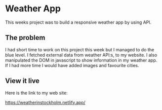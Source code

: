 # Weather App

This weeks project was to build a responsive weather app by using API.

## The problem

I had short time to work on this project this week but I managed to do the blue level. I fetched external data from weather API:s, to my website. I also manipulated the DOM in javascript to show information in my weather app. If I had more time I would have added images and favourite cities.

## View it live

Here is the link to my web site:  

https://weatherinstockholm.netlify.app/
